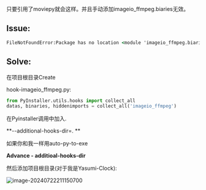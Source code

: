 只要引用了moviepy就会这样。并且手动添加imageio_ffmpeg.biaries无效。

## Issue:

```cmd
FileNotFoundError:Package has no location <module 'imageio_ffmpeg.biaries'(namespace)>
```



## Solve:

在项目根目录Create

hook-imageio_ffmpeg.py:

```python
from PyInstaller.utils.hooks import collect_all
datas, binaries, hiddenimports = collect_all('imageio_ffmpeg')
```

在Pyinstaller调用中加入.

**--additional-hooks-dir=. **

如果你和我一样用auto-py-to-exe

**Advance - additioal-hooks-dir**

然后添加项目根目录(对于我是Yasumi-Clock):


![image-20240722211150700](https://fastly.jsdelivr.net/gh/MrXnneHang/blog_img/BlogHosting/img/24/07/202407222111729.png)